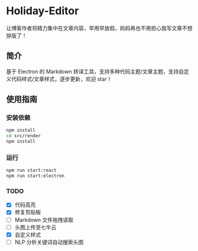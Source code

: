 # Holiday-Editor

让博客作者将精力集中在文章内容，早用早放假，妈妈再也不用担心我写文章不想排版了！

## 简介

基于 Electron 的 Markdown 转译工具，支持多种代码主题/文章主题，支持自定义代码样式/文章样式，逐步更新，欢迎 star！

## 使用指南

### 安装依赖

```bash
npm install
cd src/render
npm install
```

### 运行

```bash
npm run start:react
npm run start:electron
```

### TODO

- [x] 代码高亮
- [x] 修复剪贴板
- [ ] Markdown 文件拖拽读取
- [ ] 头图上传至七牛云
- [x] 自定义样式
- [ ] NLP 分析关键词自动搜索头图

